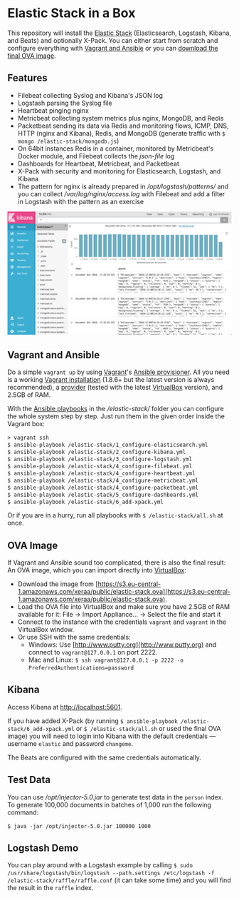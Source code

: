 # Elastic Stack in a Box

This repository will install the [Elastic Stack](https://www.elastic.co/products) (Elasticsearch, Logstash, Kibana, and Beats) and optionally X-Pack. You can either start from scratch and configure everything with [Vagrant and Ansible](#vagrant-and-ansible) or you can [download the final OVA image](#ova-image).



## Features

* Filebeat collecting Syslog and Kibana's JSON log
* Logstash parsing the Syslog file
* Heartbeat pinging nginx
* Metricbeat collecting system metrics plus nginx, MongoDB, and Redis
* Packetbeat sending its data via Redis and monitoring flows, ICMP, DNS, HTTP (nginx and Kibana), Redis, and MongoDB (generate traffic with `$ mongo /elastic-stack/mongodb.js`)
* On 64bit instances Redis in a container, monitored by Metricbeat's Docker module, and Filebeat collects the *json-file* log
* Dashboards for Heartbeat, Metricbeat, and Packetbeat
* X-Pack with security and monitoring for Elasticsearch, Logstash, and Kibana
* The pattern for nginx is already prepared in */opt/logstash/patterns/* and you can collect */var/log/nginx/access.log* with Filebeat and add a filter in Logstash with the pattern as an exercise

![](screenshot.png)



## Vagrant and Ansible

Do a simple `vagrant up` by using [Vagrant](https://www.vagrantup.com)'s [Ansible provisioner](https://www.vagrantup.com/docs/provisioning/ansible.html). All you need is a working [Vagrant installation](https://www.vagrantup.com/docs/installation/) (1.8.6+ but the latest version is always recommended), a [provider](https://www.vagrantup.com/docs/providers/) (tested with the latest [VirtualBox](https://www.virtualbox.org) version), and 2.5GB of RAM.

With the [Ansible playbooks](https://docs.ansible.com/ansible/playbooks.html) in the */elastic-stack/* folder you can configure the whole system step by step. Just run them in the given order inside the Vagrant box:

```
> vagrant ssh
$ ansible-playbook /elastic-stack/1_configure-elasticsearch.yml
$ ansible-playbook /elastic-stack/2_configure-kibana.yml
$ ansible-playbook /elastic-stack/3_configure-logstash.yml
$ ansible-playbook /elastic-stack/4_configure-filebeat.yml
$ ansible-playbook /elastic-stack/4_configure-heartbeat.yml
$ ansible-playbook /elastic-stack/4_configure-metricbeat.yml
$ ansible-playbook /elastic-stack/4_configure-packetbeat.yml
$ ansible-playbook /elastic-stack/5_configure-dashboards.yml
$ ansible-playbook /elastic-stack/6_add-xpack.yml
```

Or if you are in a hurry, run all playbooks with `$ /elastic-stack/all.sh` at once.



## OVA Image

If Vagrant and Ansible sound too complicated, there is also the final result: An OVA image, which you can import directly into [VirtualBox](https://www.virtualbox.org):

* Download the image from [https://s3.eu-central-1.amazonaws.com/xeraa/public/elastic-stack.ova](https://s3.eu-central-1.amazonaws.com/xeraa/public/elastic-stack.ova).
* Load the OVA file into VirtualBox and make sure you have 2.5GB of RAM available for it: File -> Import Appliance... -> Select the file and start it
* Connect to the instance with the credentials `vagrant` and `vagrant` in the VirtualBox window.
* Or use SSH with the same credentials:
  * Windows: Use [http://www.putty.org](http://www.putty.org) and connect to `vagrant@127.0.0.1` on port 2222.
  * Mac and Linux: `$ ssh vagrant@127.0.0.1 -p 2222 -o PreferredAuthentications=password`



## Kibana

Access Kibana at [http://localhost:5601](http://localhost:5601).

If you have added X-Pack (by running `$ ansible-playbook /elastic-stack/6_add-xpack.yml` or `$ /elastic-stack/all.sh` or used the final OVA image) you will need to login into Kibana with the default credentials — username `elastic` and password `changeme`.

The Beats are configured with the same credentials automatically.



## Test Data

You can use */opt/injector-5.0.jar* to generate test data in the `person` index. To generate 100,000 documents in batches of 1,000 run the following command:

```
$ java -jar /opt/injector-5.0.jar 100000 1000
```



## Logstash Demo

You can play around with a Logstash example by calling `$ sudo /usr/share/logstash/bin/logstash --path.settings /etc/logstash -f /elastic-stack/raffle/raffle.conf` (it can take some time) and you will find the result in the `raffle` index.
